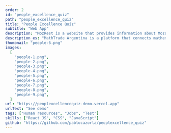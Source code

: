 ```yaml
---
order: 2
id: "people_excellence_quiz"
path: "people_excellence_quiz"
title: "People Excellence Quiz"
subtitle: "Web App"
description: "MozRest is a website that provides information about Mozart restaurants in Buenos Aires, Argentina."
description_es: "MathTrade Argentina is a platform that connects mathematicians with students from all over the world. We provide a platform where students can find mentors and teachers to help them with their mathematical studies."
thumbnail: "people-6.png"
images:
  [
    "people-1.png",
    "people-2.png",
    "people-3.png",
    "people-4.png",
    "people-5.png",
    "people-6.png",
    "people-7.png",
    "people-8.png",
    "people-9.png",
  ]
url: "https://peoplexcellencequiz-demo.vercel.app"
urlText: "See demo"
tags: ["Human resources", "Jobs", "Test"]
skills: ["React JS", "CSS", "JavaScript"]
github: "https://github.com/pablocazorla/peoplexcellence_quiz"
---
```

